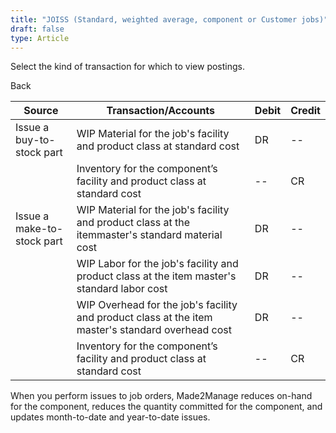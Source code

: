 ```yaml
---
title: "JOISS (Standard, weighted average, component or Customer jobs)"
draft: false
type: Article
---
```


Select the kind of transaction for which to view postings. 

Back

| Source                     | Transaction/Accounts                                                                              | Debit | Credit |
|----------------------------|---------------------------------------------------------------------------------------------------|-------|--------|
| Issue a buy-to-stock part  | WIP Material for the job's facility and product class at standard cost                            | DR    | --     |
|                            | Inventory for the component’s facility and product class at standard cost                         | --    | CR     |
| Issue a make-to-stock part | WIP Material for the job's facility and product class at the itemmaster's standard material cost  | DR    | --     |
|                            | WIP Labor for the job's facility and product class at the item master's standard labor cost       | DR    | --     |
|                            | WIP Overhead for the job's facility and product class at the item master's standard overhead cost | DR    | --     |
|                            | Inventory for the component’s facility and product class at standard cost                         | --    | CR     |

When you perform issues to job orders, Made2Manage reduces on-hand for the component, reduces the quantity committed for the component, and updates month-to-date and year-to-date issues.